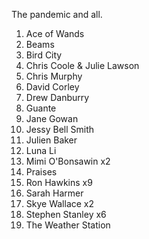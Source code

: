 The pandemic and all.

1. Ace of Wands
1. Beams
1. Bird City
1. Chris Coole & Julie Lawson
1. Chris Murphy
1. David Corley
1. Drew Danburry
1. Guante
1. Jane Gowan
1. Jessy Bell Smith
1. Julien Baker
1. Luna Li
1. Mimi O'Bonsawin x2
1. Praises
1. Ron Hawkins x9
1. Sarah Harmer
1. Skye Wallace x2
1. Stephen Stanley x6
1. The Weather Station